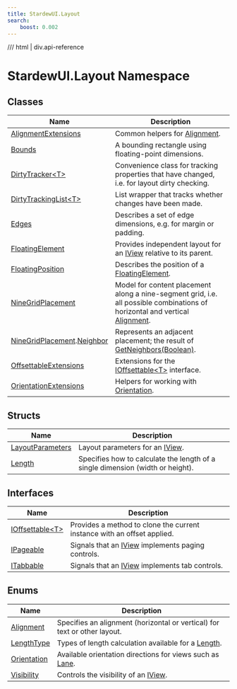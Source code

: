 ```yaml
---
title: StardewUI.Layout
search:
    boost: 0.002
---
```


<link rel="stylesheet" href="/StardewUI/stylesheets/reference.css" />

/// html | div.api-reference

# StardewUI.Layout Namespace

## Classes

| Name | Description |
| --- | --- |
| [AlignmentExtensions](alignmentextensions.md) | Common helpers for [Alignment](alignment.md). |
| [Bounds](bounds.md) | A bounding rectangle using floating-point dimensions. |
| [DirtyTracker&lt;T&gt;](dirtytracker-1.md) | Convenience class for tracking properties that have changed, i.e. for layout dirty checking. |
| [DirtyTrackingList&lt;T&gt;](dirtytrackinglist-1.md) | List wrapper that tracks whether changes have been made. |
| [Edges](edges.md) | Describes a set of edge dimensions, e.g. for margin or padding. |
| [FloatingElement](floatingelement.md) | Provides independent layout for an [IView](../iview.md) relative to its parent. |
| [FloatingPosition](floatingposition.md) | Describes the position of a [FloatingElement](floatingelement.md). |
| [NineGridPlacement](ninegridplacement.md) | Model for content placement along a nine-segment grid, i.e. all possible combinations of horizontal and vertical [Alignment](alignment.md). |
| [NineGridPlacement](ninegridplacement.md).[Neighbor](ninegridplacement.neighbor.md) | Represents an adjacent placement; the result of [GetNeighbors(Boolean)](ninegridplacement.md#getneighborsbool). |
| [OffsettableExtensions](offsettableextensions.md) | Extensions for the [IOffsettable&lt;T&gt;](ioffsettable-1.md) interface. |
| [OrientationExtensions](orientationextensions.md) | Helpers for working with [Orientation](orientation.md). |

## Structs

| Name | Description |
| --- | --- |
| [LayoutParameters](layoutparameters.md) | Layout parameters for an [IView](../iview.md). |
| [Length](length.md) | Specifies how to calculate the length of a single dimension (width or height). |

## Interfaces

| Name | Description |
| --- | --- |
| [IOffsettable&lt;T&gt;](ioffsettable-1.md) | Provides a method to clone the current instance with an offset applied. |
| [IPageable](ipageable.md) | Signals that an [IView](../iview.md) implements paging controls. |
| [ITabbable](itabbable.md) | Signals that an [IView](../iview.md) implements tab controls. |

## Enums

| Name | Description |
| --- | --- |
| [Alignment](alignment.md) | Specifies an alignment (horizontal or vertical) for text or other layout. |
| [LengthType](lengthtype.md) | Types of length calculation available for a [Length](length.md). |
| [Orientation](orientation.md) | Available orientation directions for views such as [Lane](../widgets/lane.md). |
| [Visibility](visibility.md) | Controls the visibility of an [IView](../iview.md). |

